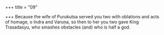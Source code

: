 +++
title = "09"

+++
Because the wife of Purukutsa served you two with oblations and acts  of homage, o Indra and Varuṇa,
so then to her you two gave King Trasadasyu, who smashes obstacles  (and) who is half a god.